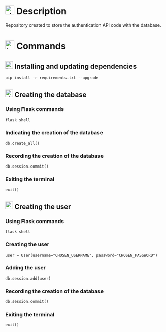 # <img src="https://github.com/user-attachments/assets/caabfdf0-0f9e-44a3-8200-c6579fe87887" alt="description icon" width="28"> Description
Repository created to store the authentication API code with the database.

# <img src="https://github.com/user-attachments/assets/2bd91f82-43a7-44c6-8fb3-eaa3ca20089e" alt="terminal icon" width="28"> Commands

## <img src="https://github.com/user-attachments/assets/9bd14bb5-8e8c-4050-ac18-1383038c84a5" alt="books icon" width="24"> Installing and updating dependencies
```
pip install -r requirements.txt --upgrade
```

## <img src="https://github.com/user-attachments/assets/f8992568-f0e4-4f98-84f1-c877ff0d471b" alt="database icon" width="24"> Creating the database
### Using Flask commands
```
flask shell
```

### Indicating the creation of the database
```
db.create_all()
```

### Recording the creation of the database
```
db.session.commit()
```

### Exiting the terminal
```
exit()
```

## <img src="https://github.com/user-attachments/assets/df9d2ef7-42e7-4454-ac81-c92832d0c6dc" alt="user icon" width="24"> Creating the user
### Using Flask commands
```
flask shell
```

### Creating the user
```
user = User(username="CHOSEN_USERNAME", password="CHOSEN_PASSWORD")
```

### Adding the user
```
db.session.add(user)
```

### Recording the creation of the database
```
db.session.commit()
```

### Exiting the terminal
```
exit()
```
